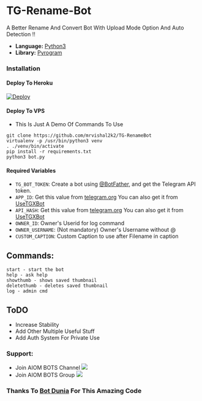 # TG-Rename-Bot
A Better Rename And Convert Bot With Upload Mode Option 
And Auto Detection !!

* **Language:** [Python3](https://www.python.org)
* **Library:** [Pyrogram](https://docs.pyrogram.org)

### Installation

#### Deploy To Heroku
[![Deploy](https://www.herokucdn.com/deploy/button.svg)](https://heroku.com/deploy)

#### Deploy To VPS
* This Is Just A Demo Of Commands To Use
```
git clone https://github.com/mrvishal2k2/TG-RenameBot
virtualenv -p /usr/bin/python3 venv
. ./venv/bin/activate
pip install -r requirements.txt
python3 bot.py
```

#### Required Variables

* `TG_BOT_TOKEN`: Create a bot using [@BotFather](https://telegram.dog/BotFather), and get the Telegram API token.
* `APP_ID`: Get this value from [telegram.org](https://my.telegram.org/apps)
 You can also get it from [UseTGXBot](https://t.me/UseTGXBot)
* `API_HASH`: Get this value from [telegram.org](https://my.telegram.org/apps)
 You can also get it from [UseTGXBot](https://t.me/UseTGXBot)
* `OWNER_ID`: Owner's Userid for log command
* `OWNER_USERNAME`: (Not mandatory) Owner's Username without @
* `CUSTOM_CAPTION`: Custom Caption to use after Filename in caption

## Commands:
```
start - start the bot
help - ask help 
showthumb - shows saved thumbnail
deletethumb - deletes saved thumbnail
log - admin cmd 
```
## ToDO
* Increase Stability
* Add Other Multiple Useful Stuff
* Add Auth System For Private Use 

### Support:
* Join AIOM BOTS Channel
<a href="https://t.me/AIOM_BOTS"><img src="https://img.shields.io/badge/Telegram-2CA5E0?style=for-the-badge&logo=telegram&logoColor=white"></a>
* Join AIOM BOTS Group
<a href="https://t.me/AIOM_BOTS_GROUP"><img src="https://img.shields.io/badge/Telegram-Join%20Telegram%20Group-blue.svg?logo=telegram"></a>

### Thanks To [Bot Dunia](https://t.me/BotDunia) For This Amazing Code
